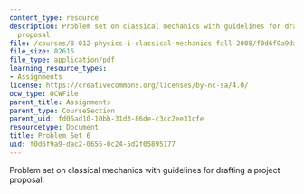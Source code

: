 ```yaml
---
content_type: resource
description: Problem set on classical mechanics with guidelines for drafting a project
  proposal.
file: /courses/8-012-physics-i-classical-mechanics-fall-2008/f0d6f9a9dac206550c245d2f05895177_ps6.pdf
file_size: 82615
file_type: application/pdf
learning_resource_types:
- Assignments
license: https://creativecommons.org/licenses/by-nc-sa/4.0/
ocw_type: OCWFile
parent_title: Assignments
parent_type: CourseSection
parent_uid: fd05ad10-10bb-31d3-86de-c3cc2ee31cfe
resourcetype: Document
title: Problem Set 6
uid: f0d6f9a9-dac2-0655-0c24-5d2f05895177
---
```

Problem set on classical mechanics with guidelines for drafting a project proposal.